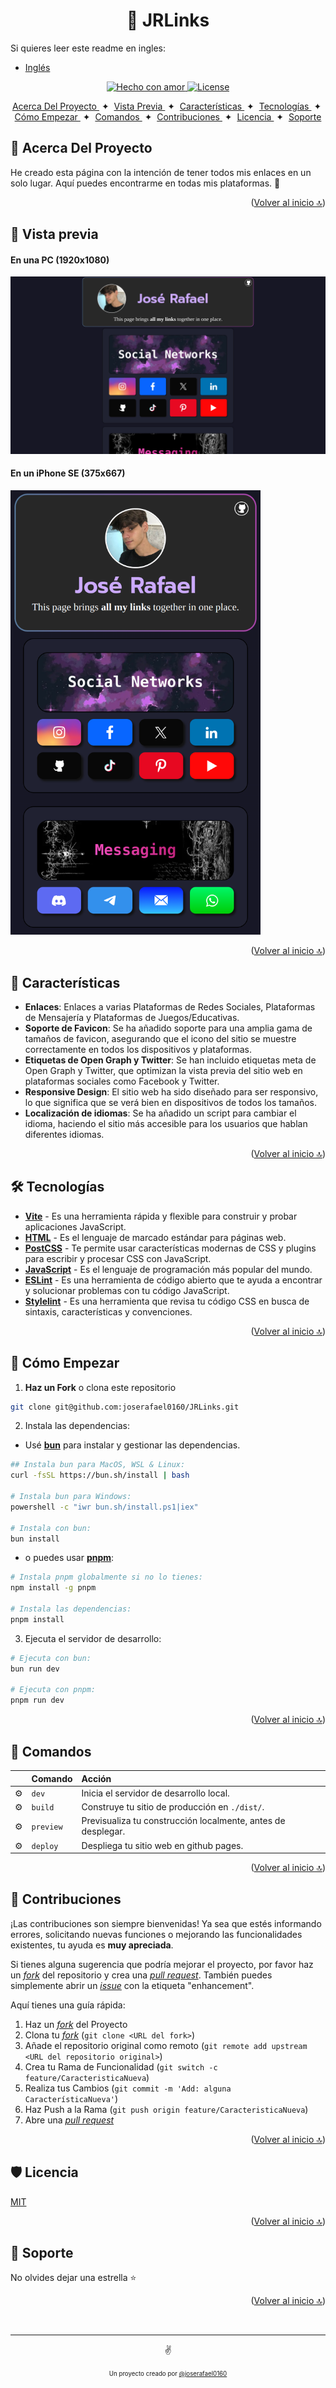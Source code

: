 <a id="top"></a>
<h1 align="center">🔗 JRLinks</h1>

Si quieres leer este readme en ingles:
- [Inglés](https://github.com/joserafael0160/jrlinks/blob/main/README.md)
   
<p align="center">
  <a href="#">
    <img src="https://img.shields.io/badge/made%20with-love-E760A4.svg" alt="Hecho con amor">
  </a>
  <a href="https://opensource.org/licenses/MIT" target="_blank">
    <img src="https://img.shields.io/badge/license-MIT-green.svg" alt="License">
  </a>
</p>

<div align="center">
    <a href="#-acerca-del-proyecto" target="_blank">
        Acerca Del Proyecto
    </a>
    <span>&nbsp;✦&nbsp;</span>
    <a href="#-vista-previa" target="_blank">
        Vista Previa
    </a>
    <span>&nbsp;✦&nbsp;</span>
    <a href="#-características" target="_blank">
        Características
    </a>
    <span>&nbsp;✦&nbsp;</span>
    <a href="#-tecnologías" target="_blank">
        Tecnologías
    </a>
    <span>&nbsp;✦&nbsp;</span>
    <a href="#-cómo-empezar" target="_blank">
        Cómo Empezar
    </a>
    <span>&nbsp;✦&nbsp;</span>
    <a href="#-comandos" target="_blank">
        Comandos
    </a>
    <span>&nbsp;✦&nbsp;</span>
    <a href="#-contribuciones" target="_blank">
        Contribuciones
    </a>
    <span>&nbsp;✦&nbsp;</span>
    <a href="#-licencia" target="_blank">
        Licencia
    </a>
    <span>&nbsp;✦&nbsp;</span>
    <a href="#-Soporte" target="_blank">
        Soporte
    </a>
</div>

## 📜 Acerca Del Proyecto
He creado esta página con la intención de tener todos mis enlaces en un solo lugar. Aquí puedes encontrarme en todas mis plataformas. 💜

<p align="right">(<a href="#top" >Volver al inicio 🔝</a>)</p>

## 👀 Vista previa
<h4>En una PC (1920x1080)</h4> 
<img src="./src/assets/jrlinks-PC.webp">
<h4>En un iPhone SE (375x667)</h4>
<img src="./src/assets/jrlinks-iPhone-SE.png" alt="project-screenshot" width="400">

<p align="right">(<a href="#top">Volver al inicio 🔝</a>)</p>


## 💬 Características
- **Enlaces**: Enlaces a varias Plataformas de Redes Sociales, Plataformas de Mensajería y Plataformas de Juegos/Educativas.
- **Soporte de Favicon**: Se ha añadido soporte para una amplia gama de tamaños de favicon, asegurando que el icono del sitio se muestre correctamente en todos los dispositivos y plataformas.
- **Etiquetas de Open Graph y Twitter**: Se han incluido etiquetas meta de Open Graph y Twitter, que optimizan la vista previa del sitio web en plataformas sociales como Facebook y Twitter.
- **Responsive Design**: El sitio web ha sido diseñado para ser responsivo, lo que significa que se verá bien en dispositivos de todos los tamaños.
- **Localización de idiomas**: Se ha añadido un script para cambiar el idioma, haciendo el sitio más accesible para los usuarios que hablan diferentes idiomas.

<p align="right">(<a href="#top">Volver al inicio 🔝</a>)</p>

  
## 🛠️ Tecnologías
- [**Vite**](https://vitejs.dev/) - Es una herramienta rápida y flexible para construir y probar aplicaciones JavaScript.
- [**HTML**](https://developer.mozilla.org/es/docs/Web/HTML) - Es el lenguaje de marcado estándar para páginas web.
- [**PostCSS**](https://postcss.org/) - Te permite usar características modernas de CSS y plugins para escribir y procesar CSS con JavaScript.
- [**JavaScript**](https://developer.mozilla.org/es/docs/Web/JavaScript) - Es el lenguaje de programación más popular del mundo.
- [**ESLint**](https://eslint.org/) - Es una herramienta de código abierto que te ayuda a encontrar y solucionar problemas con tu código JavaScript.
- [**Stylelint**](https://stylelint.io/) - Es una herramienta que revisa tu código CSS en busca de sintaxis, características y convenciones.

<p align="right">(<a href="#top">Volver al inicio 🔝</a>)</p>


## 🚀 Cómo Empezar
1. **Haz un Fork** o clona este repositorio

```bash
git clone git@github.com:joserafael0160/JRLinks.git
```

2. Instala las dependencias:

- Usé [**bun**](https://bun.sh) para instalar y gestionar las dependencias.
  
```bash
## Instala bun para MacOS, WSL & Linux:
curl -fsSL https://bun.sh/install | bash

# Instala bun para Windows:
powershell -c "iwr bun.sh/install.ps1|iex"

# Instala con bun:
bun install
```

- o puedes usar [**pnpm**](https://pnpm.io):

```bash
# Instala pnpm globalmente si no lo tienes:
npm install -g pnpm

# Instala las dependencias:
pnpm install
```

3. Ejecuta el servidor de desarrollo:

```bash
# Ejecuta con bun:
bun run dev

# Ejecuta con pnpm:
pnpm run dev
```

<p align="right">(<a href="#top">Volver al inicio 🔝</a>)</p>


## 🧞 Comandos
|      | Comando   | Acción                                        |
| :--- | :-------- | :-------------------------------------------- |
| ⚙️    | `dev`     | Inicia el servidor de desarrollo local.  |
| ⚙️    | `build`   | Construye tu sitio de producción en `./dist/`.      |
| ⚙️    | `preview` | Previsualiza tu construcción localmente, antes de desplegar. |
| ⚙️    | `deploy`  | Despliega tu sitio web en github pages.          |

<p align="right">(<a href="#top">Volver al inicio 🔝</a>)</p>

## 🤝 Contribuciones

¡Las contribuciones son siempre bienvenidas! Ya sea que estés informando errores, solicitando nuevas funciones o mejorando las funcionalidades existentes, tu ayuda es **muy apreciada**.

Si tienes alguna sugerencia que podría mejorar el proyecto, por favor haz un [_fork_](https://github.com/joserafael0160/jrlinks/fork) del repositorio y crea una [_pull request_](https://github.com/joserafael0160/jrlinks/pulls). También puedes simplemente abrir un [_issue_](https://github.com/joserafael0160/jrlinks/issues) con la etiqueta "enhancement".

Aquí tienes una guía rápida:

1. Haz un [_fork_](https://github.com/joserafael0160/jrlinks/fork) del Proyecto
2. Clona tu [_fork_](https://github.com/joserafael0160/jrlinks/fork) (`git clone <URL del fork>`)
3. Añade el repositorio original como remoto (`git remote add upstream <URL del repositorio original>`)
4. Crea tu Rama de Funcionalidad (`git switch -c feature/CaracteristicaNueva`)
5. Realiza tus Cambios (`git commit -m 'Add: alguna CaracterísticaNueva'`)
6. Haz Push a la Rama (`git push origin feature/CaracteristicaNueva`)
7. Abre una [_pull request_](https://github.com/joserafael0160/jrlinks/pulls)

<p align="right">(<a href="#top">Volver al inicio 🔝</a>)</p>

## 🛡️ Licencia
[MIT](https://github.com/joserafael0160/jrlinks/blob/main/LICENSE)

<p align="right">(<a href="#top">Volver al inicio 🔝</a>)</p>

## 🙏 Soporte
No olvides dejar una estrella ⭐️

<p align="right">(<a href="#top">Volver al inicio 🔝</a>)</p>

<br>
<hr>
<p align="center">✌️</p>
<p align="center">
<sub><sup>Un proyecto creado por <a href="https://github.com/joserafael0160">@joserafael0160</a></sup></sub>
</p>